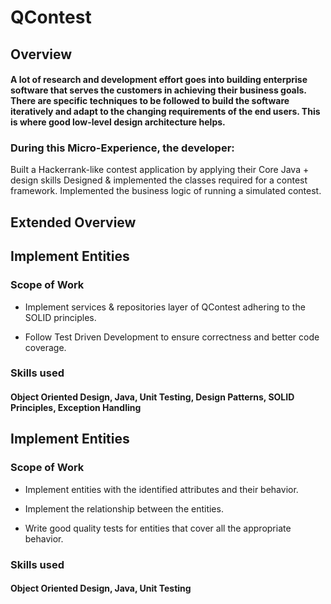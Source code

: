 
# QContest

## Overview

#### A lot of research and development effort goes into building enterprise software that serves the customers in achieving their business goals. There are specific techniques to be followed to build the software iteratively and adapt to the changing requirements of the end users. This is where good low-level design architecture helps. 

### During this Micro-Experience, the developer:

Built a Hackerrank-like contest application by applying their Core Java + design skills
Designed & implemented the classes required for a contest framework.
Implemented the business logic of running a simulated contest.

## Extended Overview



## Implement Entities

### Scope of Work

* Implement services & repositories layer of QContest adhering to the SOLID principles.

* Follow Test Driven Development to ensure correctness and better code coverage.

### Skills used

#### Object Oriented Design, Java, Unit Testing, Design Patterns, SOLID Principles, Exception Handling

## Implement Entities

### Scope of Work

* Implement entities with the identified attributes and their behavior.

* Implement the relationship between the entities.

* Write good quality tests for entities that cover all the appropriate behavior.

### Skills used

#### Object Oriented Design, Java, Unit Testing
